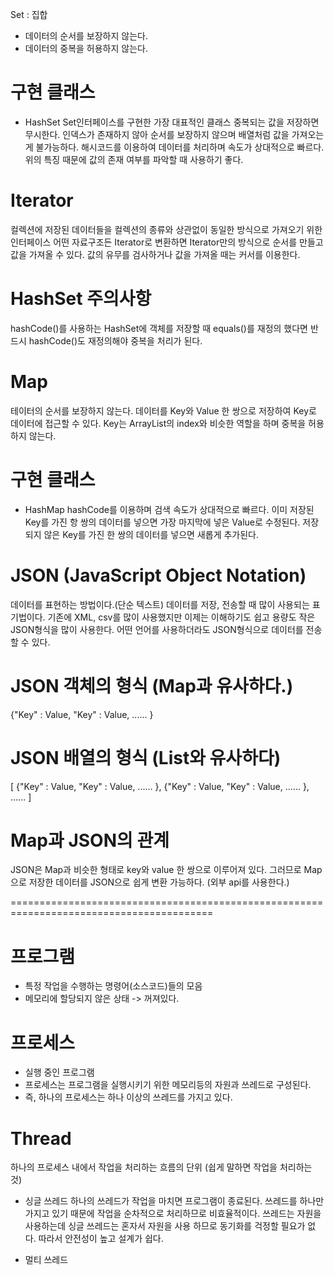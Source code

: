 Set : 집합
- 데이터의 순서를 보장하지 않는다.
- 데이터의 중복을 허용하지 않는다.

# 구현 클래스
- HashSet
Set인터페이스를 구현한 가장 대표적인 클래스
중복되는 값을 저장하면 무시한다. 인덱스가 존재하지 않아 순서를 보장하지 않으며 배열처럼 값을 가져오는게 불가능하다.
해시코드를 이용하여 데이터를 처리하며 속도가 상대적으로 빠르다.
위의 특징 때문에 값의 존재 여부를 파악할 때 사용하기 좋다.

# Iterator
컬렉션에 저장된 데이터들을 컬렉션의 종류와 상관없이 동일한 방식으로 가져오기 위한 인터페이스
어떤 자료구조든 Iterator로 변환하면 Iterator만의 방식으로 순서를 만들고 값을 가져올 수 있다.
값의 유무를 검사하거나 값을 가져올 때는 커서를 이용한다.

# HashSet 주의사항
hashCode()를 사용하는 HashSet에 객체를 저장할 때
equals()를 재정의 했다면 반드시 hashCode()도 재정의해야 중복을 처리가 된다.

# Map
테이터의 순서를 보장하지 않는다.
데이터를 Key와 Value 한 쌍으로 저장하여 Key로 데이터에 접근할 수 있다.
Key는 ArrayList의 index와 비슷한 역할을 하며 중복을 허용하지 않는다.

# 구현 클래스
- HashMap
hashCode를 이용하며 검색 속도가 상대적으로 빠르다.
이미 저장된 Key를 가진 항 쌍의 데이터를 넣으면 가장 마지막에 넣은 Value로 수정된다.
저장되지 않은 Key를 가진 한 쌍의 데이터를 넣으면 새롭게 추가된다.

# JSON (JavaScript Object Notation)
데이터를 표현하는 방법이다.(단순 텍스트)
데이터를 저장, 전송할 때 많이 사용되는 표기법이다.
기존에 XML, csv를 많이 사용했지만 이제는 이해하기도 쉽고 용량도 작은 JSON형식을 많이 사용한다.
어떤 언어를 사용하더라도 JSON형식으로 데이터를 전송할 수 있다.

# JSON 객체의 형식 (Map과 유사하다.)
{"Key" : Value, "Key" : Value, ...... }

# JSON 배열의 형식 (List와 유사하다)
[
{"Key" : Value, "Key" : Value, ...... },
{"Key" : Value, "Key" : Value, ...... },
......
]

# Map과 JSON의 관계
JSON은 Map과 비슷한 형태로 key와 value 한 쌍으로 이루어져 있다.
그러므로 Map으로 저장한 데이터를 JSON으로 쉽게 변환 가능하다.
(외부 api를 사용한다.)

=========================================================================================
# 프로그램
- 특정 작업을 수행하는 명령어(소스코드)들의 모음
- 메모리에 할당되지 않은 상태 -> 꺼져있다.

# 프로세스
- 실행 중인 프로그램
- 프로세스는 프로그램을 실행시키기 위한 메모리등의 자원과 쓰레드로 구성된다.
- 즉, 하나의 프로세스는 하나 이상의 쓰레드를 가지고 있다.

# Thread
하나의 프로세스 내에서 작업을 처리하는 흐름의 단위
(쉽게 말하면 작업을 처리하는 것)

- 싱글 쓰레드
하나의 쓰레드가 작업을 마치면 프로그램이 종료된다.
쓰레드를 하나만 가지고 있기 때문에 작업을 순차적으로 처리하므로 비효율적이다. 쓰레드는 자원을 사용하는데 싱글 쓰레드는 혼자서 자원을 사용 하므로 동기화를 걱정할 필요가 없다. 따라서 안전성이 높고 설계가 쉽다.

- 멀티 쓰레드

